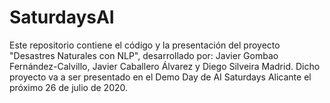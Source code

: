 # SaturdaysAI

Este repositorio contiene el código y la presentación del proyecto "Desastres Naturales con NLP", desarrollado por: Javier Gombao Fernández-Calvillo, Javier Caballero Álvarez y Diego Silveira Madrid. Dicho proyecto va a ser presentado en el Demo Day de AI Saturdays Alicante el próximo 26 de julio de 2020.

